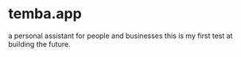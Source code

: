 # temba.app
a personal assistant for people and businesses
this is my first  test at building the future.
